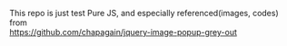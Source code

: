 This repo is just test Pure JS, and especially referenced(images, codes) from  
https://github.com/chapagain/jquery-image-popup-grey-out
